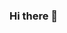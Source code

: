 ### Hi there 👋

<!--
**tflearydev/tflearydev** is a ✨ _special_ ✨ repository because its `README.md` (this file) appears on your GitHub profile.


![Tray's github stats](https://github-readme-stats.vercel.app/api?username=tflearydev&show_icons=true)
